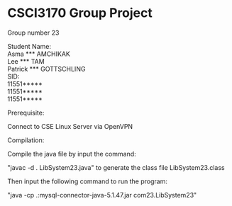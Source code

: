 # CSCI3170 Group Project
Group number 23

Student Name:                 
Asma *** AMCHIKAK                                                                                                                                                 
Lee *** TAM                                                                                                                                                         
Patrick *** GOTTSCHLING                                                                                                                                          
SID:                                                                                                                                                                
11551*****                                                                                                                                                          
11551*****                                                                                                                                                          
11551*****                                                                                                                                                          

Prerequisite: 

Connect to CSE Linux Server via OpenVPN


Compilation:

Compile the java file by input the command: 

"javac -d . LibSystem23.java" to generate the class file LibSystem23.class

Then input the following command to run the program:

"java -cp .:mysql-connector-java-5.1.47.jar com23.LibSystem23"
